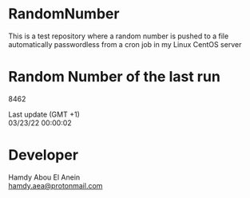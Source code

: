 # RandomNumber    
This is a test repository where a random number is pushed to a file automatically passwordless from a cron job in my Linux CentOS server    
# Random Number of the last run   
8462
      
Last update (GMT +1)    
03/23/22 00:00:02
# Developer    
Hamdy Abou El Anein   
hamdy.aea@protonmail.com

